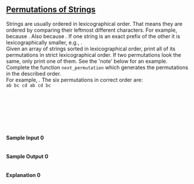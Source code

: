 ## **[Permutations of Strings](https://www.hackerrank.com/challenges/permutations-of-strings)** 
Strings are usually ordered in lexicographical order. That means they are ordered by comparing their leftmost different characters. For example, because . Also because . If one string is an exact prefix of the other it is lexicographically smaller, e.g., .<br>Given an array of strings sorted in lexicographical order, print all of its permutations in strict lexicographical order. If two permutations look the same, only print one of them. See the 'note' below for an example.<br>Complete the function <code>next_permutation</code> which generates the permutations in the described order.  <br>For example, . The six permutations in correct order are:<br><code>ab bc cd
ab cd bc
  
  
  
  </code><br><br><br><code></code><br><br>**Sample Input 0**<br><code></code><br><br>**Sample Output 0**<br><code></code><br><br>**Explanation 0**<br><br>